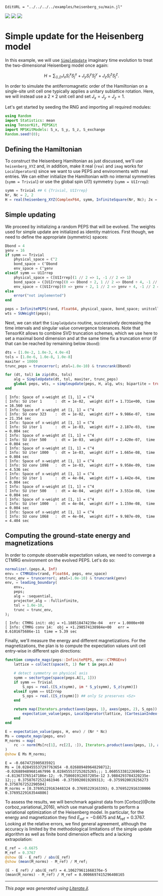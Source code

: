 ```@meta
EditURL = "../../../../examples/heisenberg_su/main.jl"
```

[![](https://mybinder.org/badge_logo.svg)](https://mybinder.org/v2/gh/QuantumKitHub/PEPSKit.jl/gh-pages?filepath=dev/examples/heisenberg_su/main.ipynb)
[![](https://img.shields.io/badge/show-nbviewer-579ACA.svg)](https://nbviewer.jupyter.org/github/QuantumKitHub/PEPSKit.jl/blob/gh-pages/dev/examples/heisenberg_su/main.ipynb)
[![](https://img.shields.io/badge/download-project-orange)](https://minhaskamal.github.io/DownGit/#/home?url=https://github.com/QuantumKitHub/PEPSKit.jl/examples/tree/gh-pages/dev/examples/heisenberg_su)


# Simple update for the Heisenberg model

In this example, we will use [`SimpleUpdate`](@ref) imaginary time evolution to treat
the two-dimensional Heisenberg model once again:

```math
H = \sum_{\langle i,j \rangle} J_x S^{x}_i S^{x}_j + J_y S^{y}_i S^{y}_j + J_z S^{z}_i S^{z}_j.
```

In order to simulate the antiferromagnetic order of the Hamiltonian on a single-site unit
cell one typically applies a unitary sublattice rotation. Here, we will instead use a
$2 \times 2$ unit cell and set $J_x = J_y = J_z = 1$.

Let's get started by seeding the RNG and importing all required modules:

````julia
using Random
import Statistics: mean
using TensorKit, PEPSKit
import MPSKitModels: S_x, S_y, S_z, S_exchange
Random.seed!(0);
````

## Defining the Hamiltonian

To construct the Heisenberg Hamiltonian as just discussed, we'll use `heisenberg_XYZ` and,
in addition, make it real (`real` and `imag` works for `LocalOperator`s) since we want to
use PEPS and environments with real entries. We can either initialize the Hamiltonian with
no internal symmetries (`symm = Trivial`) or use the global spin $U(1)$ symmetry
(`symm = U1Irrep`):

````julia
symm = Trivial ## ∈ {Trivial, U1Irrep}
Nr, Nc = 2, 2
H = real(heisenberg_XYZ(ComplexF64, symm, InfiniteSquare(Nr, Nc); Jx = 1, Jy = 1, Jz = 1));
````

## Simple updating

We proceed by initializing a random PEPS that will be evolved.
The weights used for simple update are initialized as identity matrices.
First though, we need to define the appropriate (symmetric) spaces:

````julia
Dbond = 4
χenv = 16
if symm == Trivial
    physical_space = ℂ^2
    bond_space = ℂ^Dbond
    env_space = ℂ^χenv
elseif symm == U1Irrep
    physical_space = ℂ[U1Irrep](1 // 2 => 1, -1 // 2 => 1)
    bond_space = ℂ[U1Irrep](0 => Dbond ÷ 2, 1 // 2 => Dbond ÷ 4, -1 // 2 => Dbond ÷ 4)
    env_space = ℂ[U1Irrep](0 => χenv ÷ 2, 1 // 2 => χenv ÷ 4, -1 // 2 => χenv ÷ 4)
else
    error("not implemented")
end

peps = InfinitePEPS(rand, Float64, physical_space, bond_space; unitcell = (Nr, Nc));
wts = SUWeight(peps);
````

Next, we can start the `SimpleUpdate` routine, successively decreasing the time intervals
and singular value convergence tolerances. Note that TensorKit allows to combine SVD
truncation schemes, which we use here to set a maximal bond dimension and at the same time
fix a truncation error (if that can be reached by remaining below `Dbond`):

````julia
dts = [1.0e-2, 1.0e-3, 4.0e-4]
tols = [1.0e-6, 1.0e-8, 1.0e-8]
maxiter = 10000
trunc_peps = truncerror(; atol=1.0e-10) & truncrank(Dbond)

for (dt, tol) in zip(dts, tols)
    alg = SimpleUpdate(dt, tol, maxiter, trunc_peps)
    global peps, wts, = simpleupdate(peps, H, alg, wts; bipartite = true)
end
````

````
[ Info: Space of x-weight at [1, 1] = ℂ^4
[ Info: SU iter 1      :  dt = 1e-02,  weight diff = 1.731e+00,  time = 16.560 sec
[ Info: Space of x-weight at [1, 1] = ℂ^4
[ Info: SU conv 323    :  dt = 1e-02,  weight diff = 9.986e-07,  time = 21.354 sec
[ Info: Space of x-weight at [1, 1] = ℂ^4
[ Info: SU iter 1      :  dt = 1e-03,  weight diff = 2.187e-03,  time = 0.004 sec
[ Info: Space of x-weight at [1, 1] = ℂ^4
[ Info: SU iter 500    :  dt = 1e-03,  weight diff = 2.420e-07,  time = 0.004 sec
[ Info: Space of x-weight at [1, 1] = ℂ^4
[ Info: SU iter 1000   :  dt = 1e-03,  weight diff = 1.665e-08,  time = 0.004 sec
[ Info: Space of x-weight at [1, 1] = ℂ^4
[ Info: SU conv 1098   :  dt = 1e-03,  weight diff = 9.958e-09,  time = 4.536 sec
[ Info: Space of x-weight at [1, 1] = ℂ^4
[ Info: SU iter 1      :  dt = 4e-04,  weight diff = 1.442e-04,  time = 0.004 sec
[ Info: Space of x-weight at [1, 1] = ℂ^4
[ Info: SU iter 500    :  dt = 4e-04,  weight diff = 3.551e-08,  time = 0.004 sec
[ Info: Space of x-weight at [1, 1] = ℂ^4
[ Info: SU iter 1000   :  dt = 4e-04,  weight diff = 1.159e-08,  time = 0.004 sec
[ Info: Space of x-weight at [1, 1] = ℂ^4
[ Info: SU conv 1068   :  dt = 4e-04,  weight diff = 9.987e-09,  time = 4.404 sec

````

## Computing the ground-state energy and magnetizations

In order to compute observable expectation values, we need to converge a CTMRG environment
on the evolved PEPS. Let's do so:

````julia
normalize!.(peps.A, Inf)
env₀ = CTMRGEnv(rand, Float64, peps, env_space)
trunc_env = truncerror(; atol=1.0e-10) & truncrank(χenv)
env, = leading_boundary(
    env₀,
    peps;
    alg = :sequential,
    projector_alg = :fullinfinite,
    tol = 1.0e-10,
    trunc = trunc_env,
);
````

````
[ Info: CTMRG init:	obj = +1.188518474239e-04	err = 1.0000e+00
[ Info: CTMRG conv 14:	obj = +1.298574138984e+00	err = 8.6101675686e-11	time = 5.39 sec

````

Finally, we'll measure the energy and different magnetizations. For the magnetizations,
the plan is to compute the expectation values unit cell entry-wise in different spin
directions:

````julia
function compute_mags(peps::InfinitePEPS, env::CTMRGEnv)
    lattice = collect(space(t, 1) for t in peps.A)

    # detect symmetry on physical axis
    symm = sectortype(space(peps.A[1, 1]))
    if symm == Trivial
        S_ops = real.([S_x(symm), im * S_y(symm), S_z(symm)])
    elseif symm == U1Irrep
        S_ops = real.([S_z(symm)]) ## only Sz preserves <Sz>
    end

    return map(Iterators.product(axes(peps, 1), axes(peps, 2), S_ops)) do (r, c, S)
        expectation_value(peps, LocalOperator(lattice, (CartesianIndex(r, c),) => S), env)
    end
end

E = expectation_value(peps, H, env) / (Nr * Nc)
Ms = compute_mags(peps, env)
M_norms = map(
    rc -> norm(Ms[rc[1], rc[2], :]), Iterators.product(axes(peps, 1), axes(peps, 2))
)
@show E Ms M_norms;
````

````
E = -0.6674725905835921
Ms = [0.028455537297763654 -0.026889489648298712; -0.026889489681467996 0.028455537252025265;;; 1.060553381226903e-11 -4.813673765147186e-12; -9.758601912657205e-12 3.9884293784320235e-12;;; 0.37587672522461946 -0.3759920019289313; -0.3759920019256273 0.3758767252290504]
M_norms = [0.37695229163448324 0.37695229163393; 0.3769522916330006 0.37695229163544886]

````

To assess the results, we will benchmark against data from [Corboz](@cite corboz_variational_2016),
which use manual gradients to perform a variational optimization of the Heisenberg model.
In particular, for the energy and magnetization they find $E_\text{ref} = -0.6675$ and
$M_\text{ref} = 0.3767$. Looking at the relative errors, we find general agreement, although
the accuracy is limited by the methodological limitations of the simple update algorithm as
well as finite bond dimension effects and a lacking extrapolation:

````julia
E_ref = -0.6675
M_ref = 0.3767
@show (E - E_ref) / abs(E_ref)
@show (mean(M_norms) - M_ref) / M_ref;
````

````
(E - E_ref) / abs(E_ref) = 4.106279611668376e-5
(mean(M_norms) - M_ref) / M_ref = 0.0006697415296408165

````

---

*This page was generated using [Literate.jl](https://github.com/fredrikekre/Literate.jl).*

